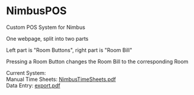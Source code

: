 # NimbusPOS
Custom POS System for Nimbus

One webpage, split into two parts

Left part is "Room Buttons", right part is "Room Bill"

Pressing a Room Button changes the Room Bill to the corresponding Room

Current System:  
Manual Time Sheets: [NimbusTimeSheets.pdf](https://github.com/MattyAyOh/NimbusPOS/files/1456983/NimbusTimeSheets.pdf)  
Data Entry: [export.pdf](https://github.com/MattyAyOh/NimbusPOS/files/1456982/export.pdf)
